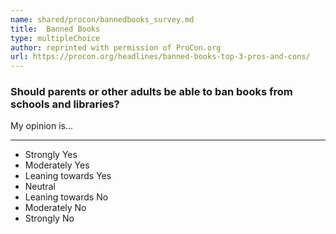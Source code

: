 ```yaml
---
name: shared/procon/bannedbooks_survey.md
title:  Banned Books 
type: multipleChoice
author: reprinted with permission of ProCon.org
url: https://procon.org/headlines/banned-books-top-3-pros-and-cons/ 
---
```


###  Should parents or other adults be able to ban books from schools and libraries?

My opinion is...

---

- Strongly Yes
- Moderately Yes
- Leaning towards Yes
- Neutral
- Leaning towards No
- Moderately No
- Strongly No

